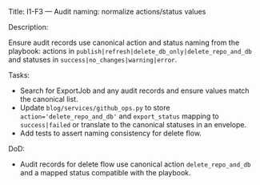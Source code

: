 Title: I1-F3 — Audit naming: normalize actions/status values

Description:

Ensure audit records use canonical action and status naming from the playbook: actions in `publish|refresh|delete_db_only|delete_repo_and_db` and statuses in `success|no_changes|warning|error`.

Tasks:

- Search for ExportJob and any audit records and ensure values match the canonical list.
- Update `blog/services/github_ops.py` to store `action='delete_repo_and_db'` and `export_status` mapping to `success|failed` or translate to the canonical statuses in an envelope.
- Add tests to assert naming consistency for delete flow.

DoD:

- Audit records for delete flow use canonical action `delete_repo_and_db` and a mapped status compatible with the playbook.
